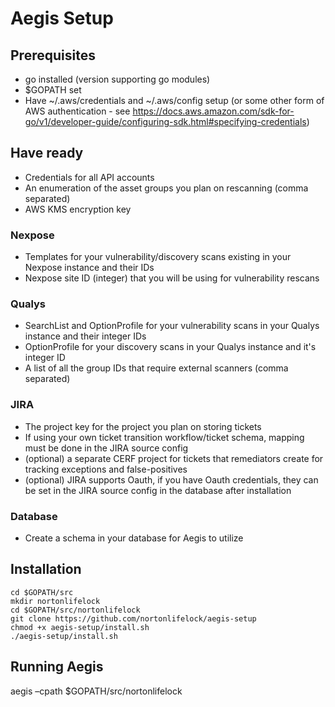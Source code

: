 # Aegis Setup
## Prerequisites
* go installed (version supporting go modules)
* $GOPATH set
* Have ~/.aws/credentials and ~/.aws/config setup (or some other form of AWS authentication - see https://docs.aws.amazon.com/sdk-for-go/v1/developer-guide/configuring-sdk.html#specifying-credentials)

## Have ready
* Credentials for all API accounts
* An enumeration of the asset groups you plan on rescanning (comma separated)
* AWS KMS encryption key
### Nexpose
* Templates for your vulnerability/discovery scans existing in your Nexpose instance and their IDs
* Nexpose site ID (integer) that you will be using for vulnerability rescans
### Qualys
* SearchList and OptionProfile for your vulnerability scans in your Qualys instance and their integer IDs
* OptionProfile for your discovery scans in your Qualys instance and it's integer ID
* A list of all the group IDs that require external scanners (comma separated)
### JIRA
* The project key for the project you plan on storing tickets
* If using your own ticket transition workflow/ticket schema, mapping must be done in the JIRA source config
* (optional) a separate CERF project for tickets that remediators create for tracking exceptions and false-positives
* (optional) JIRA supports Oauth, if you have Oauth credentials, they can be set in the JIRA source config in the database after installation
 
### Database
* Create a schema in your database for Aegis to utilize

## Installation
```
cd $GOPATH/src   
mkdir nortonlifelock
cd $GOPATH/src/nortonlifelock
git clone https://github.com/nortonlifelock/aegis-setup
chmod +x aegis-setup/install.sh
./aegis-setup/install.sh
```

## Running Aegis
aegis –cpath $GOPATH/src/nortonlifelock